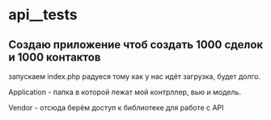 # api__tests

## Создаю приложение чтоб создать 1000 сделок и 1000 контактов

запускаем index.php  радуеся тому как у нас идёт загрузка, будет долго.

Application - папка в которой лежат мой контрллер, вью и модель.

Vendor -  отсюда берём доступ к библиотеке для работе с API

